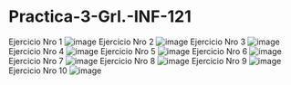 # Practica-3-Grl.-INF-121
Ejercicio Nro 1
![image](https://github.com/user-attachments/assets/a0e17cf6-aad7-4e59-9587-97d5f58a0825)
Ejercicio Nro 2
![image](https://github.com/user-attachments/assets/92dc7844-26d3-4170-af1f-ee52158f892b)
Ejercicio Nro 3
![image](https://github.com/user-attachments/assets/a0727245-b6f4-434c-829c-c02a0544ba31)
Ejercicio Nro 4
![image](https://github.com/user-attachments/assets/a24eb2b0-f926-4d1b-973d-bfc63e07987f)
Ejercicio Nro 5 
![image](https://github.com/user-attachments/assets/60a20af0-2a36-433a-aa45-8762d8af0a47)
Ejercicio Nro 6
![image](https://github.com/user-attachments/assets/f44aa899-30f8-4683-82d7-4c85359aa9c9)
Ejercicio Nro 7
![image](https://github.com/user-attachments/assets/e2d7459b-eacb-4ca0-9652-544505416a26)
Ejercicio Nro 8
![image](https://github.com/user-attachments/assets/7f33d74a-e46c-4626-912e-ae70fa734146)
Ejercicio Nro 9
![image](https://github.com/user-attachments/assets/e23854d7-75f6-46f8-ae80-efd1dba47ab3)
Ejercicio Nro 10
![image](https://github.com/user-attachments/assets/41d4b20b-ebc6-4d33-882d-b5183be51f2f)










